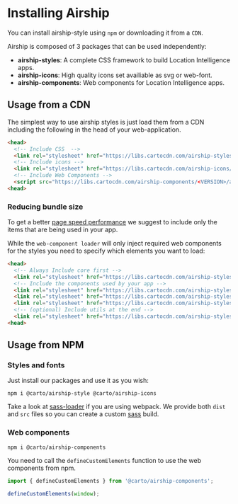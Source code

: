 
# Installing Airship

You can install airship-style using `npm` or downloading it from a `CDN`. 

Airship is composed of 3 packages that can be used independently:

  - **airship-styles**: A complete CSS framework to build Location Intelligence apps.
  - **airship-icons**: High quality icons set availiable as svg or web-font.
  - **airship-components**: Web components for Location Intelligence apps.

## Usage from a CDN

The simplest way to use airship styles is just load them from a CDN including the following in the head of your web-application.

```html
<head>
  <!-- Include CSS  -->
  <link rel="stylesheet" href="https://libs.cartocdn.com/airship-styles/<VERSION>/airship.css">
  <!-- Include icons -->
  <link rel="stylesheet" href="https://libs.cartocdn.com/airship-icons/<VERSION>/icons.css">
  <!-- Include Web Components -->
  <script src="https://libs.cartocdn.com/airship-components/<VERSION>/airship.js"></script>
<head>
```

### Reducing bundle size

To get a better [page speed performance](https://developers.google.com/speed/docs/insights/OptimizeCSSDelivery) we suggest to include only the items that are being used in your app.

While the `web-component loader` will only inject required web components for the styles you need to specify which elements you want to load:

```html
<head>
  <!-- Always Include core first -->
  <link rel="stylesheet" href="https://libs.cartocdn.com/airship-styles/dist/core/core.css">
  <!-- Include the components used by your app -->
  <link rel="stylesheet" href="https://libs.cartocdn.com/airship-styles/dist/button/button.css">
  <link rel="stylesheet" href="https://libs.cartocdn.com/airship-styles/dist/table/table.css">
  <link rel="stylesheet" href="https://libs.cartocdn.com/airship-styles/dist/tabs/tabs.css">
  <!-- (optional) Include utils at the end -->
  <link rel="stylesheet" href="https://libs.cartocdn.com/airship-styles/dist/utilities/utilities.css">
<head>
```


## Usage from NPM

### Styles and fonts

Just install our packages and use it as you wish:

    npm i @carto/airship-style @carto/airship-icons

Take a look at [sass-loader](https://github.com/webpack-contrib/sass-loader) if you are using webpack. We provide both `dist` and `src` files so you can create a custom [sass](https://sass-lang.com/) build.

### Web components

    npm i @carto/airship-components

You need to call the `defineCustomElements` function to use the web components from npm.


```js
import { defineCustomElements } from '@carto/airship-components';

defineCustomElements(window);
```
